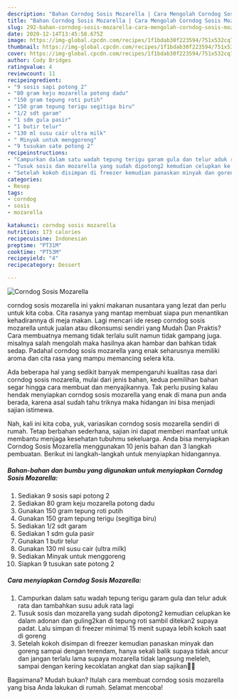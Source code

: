 ```yaml
---
description: "Bahan Corndog Sosis Mozarella | Cara Mengolah Corndog Sosis Mozarella Yang Enak Dan Mudah"
title: "Bahan Corndog Sosis Mozarella | Cara Mengolah Corndog Sosis Mozarella Yang Enak Dan Mudah"
slug: 292-bahan-corndog-sosis-mozarella-cara-mengolah-corndog-sosis-mozarella-yang-enak-dan-mudah
date: 2020-12-14T13:45:58.675Z
image: https://img-global.cpcdn.com/recipes/1f1bdab30f223594/751x532cq70/corndog-sosis-mozarella-foto-resep-utama.jpg
thumbnail: https://img-global.cpcdn.com/recipes/1f1bdab30f223594/751x532cq70/corndog-sosis-mozarella-foto-resep-utama.jpg
cover: https://img-global.cpcdn.com/recipes/1f1bdab30f223594/751x532cq70/corndog-sosis-mozarella-foto-resep-utama.jpg
author: Cody Bridges
ratingvalue: 4
reviewcount: 11
recipeingredient:
- "9 sosis sapi potong 2"
- "80 gram keju mozarella potong dadu"
- "150 gram tepung roti putih"
- "150 gram tepung terigu segitiga biru"
- "1/2 sdt garam"
- "1 sdm gula pasir"
- "1 butir telur"
- "130 ml susu cair ultra milk"
- " Minyak untuk menggoreng"
- "9 tusukan sate potong 2"
recipeinstructions:
- "Campurkan dalam satu wadah tepung terigu garam gula dan telur aduk rata dan tambahkan susu aduk rata lagi"
- "Tusuk sosis dan mozarella yang sudah dipotong2 kemudian celupkan ke dalam adonan dan guling2kan di tepung roti sambil ditekan2 supaya padat. Lalu simpan di freezer minimal 15 menit supaya lebih kokoh saat di goreng"
- "Setelah kokoh disimpan di freezer kemudian panaskan minyak dan goreng sampai dengan terendam, hanya sekali balik supaya tidak ancur dan jangan terlalu lama supaya mozarella tidak langsung meleleh, sampai dengan kering kecoklatan angkat dan siap sajikan🤤🙏"
categories:
- Resep
tags:
- corndog
- sosis
- mozarella

katakunci: corndog sosis mozarella 
nutrition: 173 calories
recipecuisine: Indonesian
preptime: "PT31M"
cooktime: "PT53M"
recipeyield: "4"
recipecategory: Dessert

---
```



![Corndog Sosis Mozarella](https://img-global.cpcdn.com/recipes/1f1bdab30f223594/751x532cq70/corndog-sosis-mozarella-foto-resep-utama.jpg)


corndog sosis mozarella ini yakni makanan nusantara yang lezat dan perlu untuk kita coba. Cita rasanya yang mantap membuat siapa pun menantikan kehadirannya di meja makan.
Lagi mencari ide resep corndog sosis mozarella untuk jualan atau dikonsumsi sendiri yang Mudah Dan Praktis? Cara membuatnya memang tidak terlalu sulit namun tidak gampang juga. misalnya salah mengolah maka hasilnya akan hambar dan bahkan tidak sedap. Padahal corndog sosis mozarella yang enak seharusnya memiliki aroma dan cita rasa yang mampu memancing selera kita.



Ada beberapa hal yang sedikit banyak mempengaruhi kualitas rasa dari corndog sosis mozarella, mulai dari jenis bahan, kedua pemilihan bahan segar hingga cara membuat dan menyajikannya. Tak perlu pusing kalau hendak menyiapkan corndog sosis mozarella yang enak di mana pun anda berada, karena asal sudah tahu triknya maka hidangan ini bisa menjadi sajian istimewa.


Nah, kali ini kita coba, yuk, variasikan corndog sosis mozarella sendiri di rumah. Tetap berbahan sederhana, sajian ini dapat memberi manfaat untuk membantu menjaga kesehatan tubuhmu sekeluarga. Anda bisa menyiapkan Corndog Sosis Mozarella menggunakan 10 jenis bahan dan 3 langkah pembuatan. Berikut ini langkah-langkah untuk menyiapkan hidangannya.

<!--inarticleads1-->

##### Bahan-bahan dan bumbu yang digunakan untuk menyiapkan Corndog Sosis Mozarella:

1. Sediakan 9 sosis sapi potong 2
1. Sediakan 80 gram keju mozarella potong dadu
1. Gunakan 150 gram tepung roti putih
1. Gunakan 150 gram tepung terigu (segitiga biru)
1. Sediakan 1/2 sdt garam
1. Sediakan 1 sdm gula pasir
1. Gunakan 1 butir telur
1. Gunakan 130 ml susu cair (ultra milk)
1. Sediakan  Minyak untuk menggoreng
1. Siapkan 9 tusukan sate potong 2




<!--inarticleads2-->

##### Cara menyiapkan Corndog Sosis Mozarella:

1. Campurkan dalam satu wadah tepung terigu garam gula dan telur aduk rata dan tambahkan susu aduk rata lagi
1. Tusuk sosis dan mozarella yang sudah dipotong2 kemudian celupkan ke dalam adonan dan guling2kan di tepung roti sambil ditekan2 supaya padat. Lalu simpan di freezer minimal 15 menit supaya lebih kokoh saat di goreng
1. Setelah kokoh disimpan di freezer kemudian panaskan minyak dan goreng sampai dengan terendam, hanya sekali balik supaya tidak ancur dan jangan terlalu lama supaya mozarella tidak langsung meleleh, sampai dengan kering kecoklatan angkat dan siap sajikan🤤🙏




Bagaimana? Mudah bukan? Itulah cara membuat corndog sosis mozarella yang bisa Anda lakukan di rumah. Selamat mencoba!

